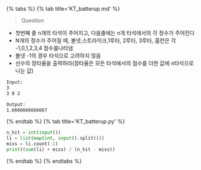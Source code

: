 {% tabs %}
{% tab title='KT_batterup.md' %}

> Question

* 첫번째 줄 n개의 타석이 주어지고, 다음줄에는 n개 타석에서의 각 정수가 주어진다
* N개의 정수가 주어질 때, 볼넷,스트라이크,1루타, 2루타, 3루타, 홈런은 각 -1,0,1,2,3,4 점수를나타냄
* 볼넷 -1의 경우 타석으로 고려하지 않음
* 선수의 장타율을 출력하라(장타율은 모든 타석에서의 점수를 더한 값에 n타석으로 나눈 값)

```txt
Input:
3
3 0 2

Output:
1.6666666666667
```

{% endtab %}
{% tab title='KT_batterup.py' %}

```py
n_hit = int(input())
li = list(map(int, input().split()))
miss = li.count(-1)
print((sum(li) + miss) / (n_hit - miss))
```

{% endtab %}
{% endtabs %}
